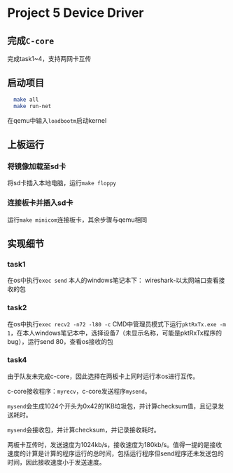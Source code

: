 # Project 5 Device Driver

## 完成```C-core```

完成task1~4，支持两网卡互传

## 启动项目

```sh
  make all
  make run-net
```
在qemu中输入```loadbootm```启动kernel


## 上板运行

### 将镜像加载至sd卡

将sd卡插入本地电脑，运行```make floppy```

### 连接板卡并插入sd卡

运行```make minicom```连接板卡，其余步骤与qemu相同


## 实现细节

### task1

在os中执行```exec send```
本人的windows笔记本下：
wireshark-以太网端口查看接收的包

### task2

在os中执行```exec recv2 -n72 -l80 -c```
CMD中管理员模式下运行```pktRxTx.exe -m 1```，在本人windows笔记本中，选择设备7（未显示名称，可能是pktRxTx程序的bug），运行send 80，查看os接收的包

### task4

由于队友未完成c-core，因此选择在两板卡上同时运行本os进行互传。

c-core接收程序：```myrecv```，c-core发送程序```mysend```。

```mysend```会生成1024个开头为0x42的1KB垃圾包，并计算checksum值，且记录发送耗时。

```mysend```会接收包，并计算checksum，并记录接收耗时。

两板卡互传时，发送速度为1024kb/s，接收速度为180kb/s。值得一提的是接收速度的计算是计算的程序运行的总时间，包括运行程序但send程序还未发送包的时间，因此接收速度小于发送速度。



